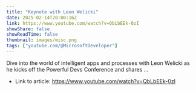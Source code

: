 ```yaml
---
title: "Keynote with Leon Welicki"
date: 2025-02-14T20:00:16Z
link: https://www.youtube.com/watch?v=QbLbEEk-0zI
showShare: false
showReadTime: false
thumbnail: images/misc.png
tags: ["youtube.com/@MicrosoftDeveloper"]
---
```

Dive into the world of intelligent apps and processes with Leon Welicki as he kicks off the Powerful Devs Conference and shares ...

- Link to article: https://www.youtube.com/watch?v=QbLbEEk-0zI
